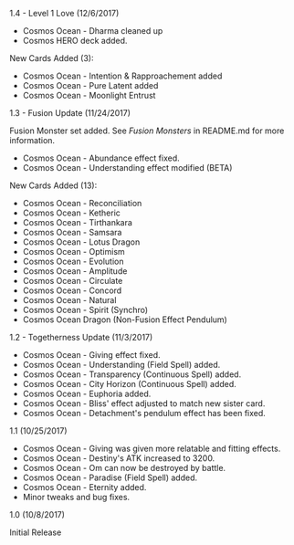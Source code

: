 1.4 - Level 1 Love (12/6/2017)

- Cosmos Ocean - Dharma cleaned up
- Cosmos HERO deck added.

New Cards Added (3):
- Cosmos Ocean - Intention & Rapproachement added
- Cosmos Ocean - Pure Latent added
- Cosmos Ocean - Moonlight Entrust

1.3 - Fusion Update (11/24/2017)

Fusion Monster set added. See *Fusion Monsters* in README.md for more information.

- Cosmos Ocean - Abundance effect fixed.
- Cosmos Ocean - Understanding effect modified (BETA)

New Cards Added (13):
- Cosmos Ocean - Reconciliation
- Cosmos Ocean - Ketheric
- Cosmos Ocean - Tirthankara
- Cosmos Ocean - Samsara
- Cosmos Ocean - Lotus Dragon
- Cosmos Ocean - Optimism
- Cosmos Ocean - Evolution
- Cosmos Ocean - Amplitude
- Cosmos Ocean - Circulate
- Cosmos Ocean - Concord
- Cosmos Ocean - Natural
- Cosmos Ocean - Spirit (Synchro)
- Cosmos Ocean Dragon (Non-Fusion Effect Pendulum)

1.2 - Togetherness Update (11/3/2017)

- Cosmos Ocean - Giving effect fixed.
- Cosmos Ocean - Understanding (Field Spell) added.
- Cosmos Ocean - Transparency (Continuous Spell) added.
- Cosmos Ocean - City Horizon (Continuous Spell) added.
- Cosmos Ocean - Euphoria added.
- Cosmos Ocean - Bliss' effect adjusted to match new sister card.
- Cosmos Ocean - Detachment's pendulum effect has been fixed.

1.1 (10/25/2017)

- Cosmos Ocean - Giving was given more relatable and fitting effects.
- Cosmos Ocean - Destiny's ATK increased to 3200.
- Cosmos Ocean - Om can now be destroyed by battle.
- Cosmos Ocean - Paradise (Field Spell) added.
- Cosmos Ocean - Eternity added.
- Minor tweaks and bug fixes.

1.0 (10/8/2017)

Initial Release